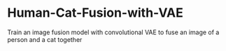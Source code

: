 # Human-Cat-Fusion-with-VAE
Train an image fusion model with convolutional VAE to fuse an image of a person and a cat together
